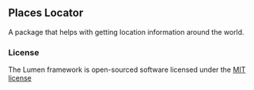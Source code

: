 ## Places Locator

A package that helps with getting location information around the world.

### License

The Lumen framework is open-sourced software licensed under the [MIT license](http://opensource.org/licenses/MIT)
